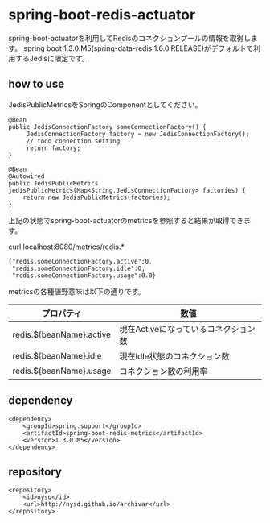# spring-boot-redis-actuator

spring-boot-actuatorを利用してRedisのコネクションプールの情報を取得します。
spring boot 1.3.0.M5(spring-data-redis 1.6.0.RELEASE)がデフォルトで利用するJedisに限定です。

## how to use

JedisPublicMetricsをSpringのComponentとしてください。

```
@Bean
public JedisConnectionFactory someConnectionFactory() {
     JedisConnectionFactory factory = new JedisConnectionFactory();
     // todo connection setting
     return factory;
}

@Bean
@Autowired
public JedisPublicMetrics jedisPublicMetrics(Map<String,JedisConnectionFactory> factories) {
    return new JedisPublicMetrics(factories);
}
```

上記の状態でspring-boot-actuatorのmetricsを参照すると結果が取得できます。

curl localhost:8080/metrics/redis.*

```
{"redis.someConnectionFactory.active":0,
 "redis.someConnectionFactory.idle":0,
 "redis.someConnectionFactory.usage":0.0}
```

metricsの各種値野意味は以下の通りです。

| プロパティ | 数値 |
|-------|--------|
| redis.${beanName}.active | 現在Activeになっているコネクション数 |
| redis.${beanName}.idle | 現在Idle状態のコネクション数 |
| redis.${beanName}.usage | コネクション数の利用率 |

## dependency

```
<dependency>
    <groupId>spring.support</groupId>
    <artifactId>spring-boot-redis-metrics</artifactId>
    <version>1.3.0.M5</version>
</dependency>
```

## repository

```
<repository>
    <id>nysq</id>
    <url>http://nysd.github.io/archivar</url>
</repository>
```




